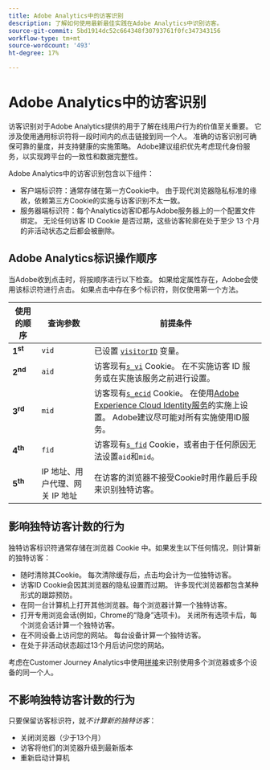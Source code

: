 ```yaml
---
title: Adobe Analytics中的访客识别
description: 了解如何使用最新最佳实践在Adobe Analytics中识别访客。
source-git-commit: 5bd1914dc52c664348f30793761f0fc347343156
workflow-type: tm+mt
source-wordcount: '493'
ht-degree: 17%

---
```


# Adobe Analytics中的访客识别

访客识别对于Adobe Analytics提供的用于了解在线用户行为的价值至关重要。 它涉及使用通用标识符将一段时间内的点击链接到同一个人。 准确的访客识别可确保可靠的量度，并支持健康的实施策略。 Adobe建议组织优先考虑现代身份服务，以实现跨平台的一致性和数据完整性。

Adobe Analytics中的访客识别包含以下组件：

* 客户端标识符：通常存储在第一方Cookie中。 由于现代浏览器隐私标准的缘故，依赖第三方Cookie的实施与访客识别不太一致。
* 服务器端标识符：每个Analytics访客ID都与Adobe服务器上的一个配置文件绑定。 无论任何访客 ID Cookie 是否过期，这些访客轮廓在处于至少 13 个月的非活动状态之后都会被删除。

## Adobe Analytics标识操作顺序

当Adobe收到点击时，将按顺序进行以下检查。 如果给定属性存在，Adobe会使用该标识符进行点击。 如果点击中存在多个标识符，则仅使用第一个方法。

| 使用的顺序 | 查询参数 | 前提条件 |
|---|---|---|
| **1<sup>st</sup>** | `vid` | 已设置 [`visitorID`](/help/implement/vars/config-vars/visitorid.md) 变量。 |
| **2<sup>nd</sup>** | `aid` | 访客现有[`s_vi`](https://experienceleague.adobe.com/docs/core-services/interface/ec-cookies/cookies-analytics.html?lang=zh-Hans) Cookie。 在不实施访客 ID 服务或在实施该服务之前进行设置。 |
| **3<sup>rd</sup>** | `mid` | 访客现有[`s_ecid`](https://experienceleague.adobe.com/docs/core-services/interface/ec-cookies/cookies-analytics.html?lang=zh-Hans) Cookie。 在使用[Adobe Experience Cloud Identity服务](https://experienceleague.adobe.com/docs/id-service/using/home.html?lang=zh-Hans)的实施上设置。 Adobe建议尽可能对所有实施使用ID服务。 |
| **4<sup>th</sup>** | `fid` | 访客现有[`s_fid`](https://experienceleague.adobe.com/docs/core-services/interface/ec-cookies/cookies-analytics.html?lang=zh-Hans) Cookie，或者由于任何原因无法设置`aid`和`mid`。 |
| **5<sup>th</sup>** | IP 地址、用户代理、网关 IP 地址 | 在访客的浏览器不接受Cookie时用作最后手段来识别独特访客。 |

## 影响独特访客计数的行为

独特访客标识符通常存储在浏览器 Cookie 中。如果发生以下任何情况，则计算新的独特访客：

* 随时清除其Cookie。 每次清除缓存后，点击均会计为一位独特访客。
* 访客ID Cookie会因其浏览器的隐私设置而过期。 许多现代浏览器都包含某种形式的跟踪预防。
* 在同一台计算机上打开其他浏览器。每个浏览器计算一个独特访客。
* 打开专用浏览会话(例如，Chrome的“隐身”选项卡)。 关闭所有选项卡后，每个浏览会话计算一个独特访客。
* 在不同设备上访问您的网站。 每台设备计算一个独特访客。
* 在处于非活动状态超过13个月后访问您的网站。

考虑在Customer Journey Analytics中使用[拼接](https://experienceleague.adobe.com/zh-hans/docs/analytics-platform/using/stitching/overview)来识别使用多个浏览器或多个设备的同一个人。

## 不影响独特访客计数的行为

只要保留访客标识符，就&#x200B;*不计算新的独特访客*：

* 关闭浏览器（少于13个月）
* 访客将他们的浏览器升级到最新版本
* 重新启动计算机
